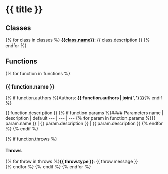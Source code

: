 # {{ title }}

## Classes
{% for class in classes %}
**[{{class.name}}]({{class.href}})**: {{ class.description }}
{% endfor %}

## Functions
{% for function in functions %}
### {{ function.name }}
{% if function.authors %}Authors: **{{ function.authors | join(', ') }}**{% endif %}

{{ function.description }}
{% if function.params %}#### Parameters
name | description | default
--- | --- | ---
{% for param in function.params %}{{ param.name }} | {{ param.description }} | {{ param.description }}
{% endfor %}
{% endif %}

{% if function.throws %}
#### Throws
{% for throw in throws %}**{{ throw.type }}**: {{ throw.message }}  
{% endfor %}
{% endif %}
{% endfor %}

